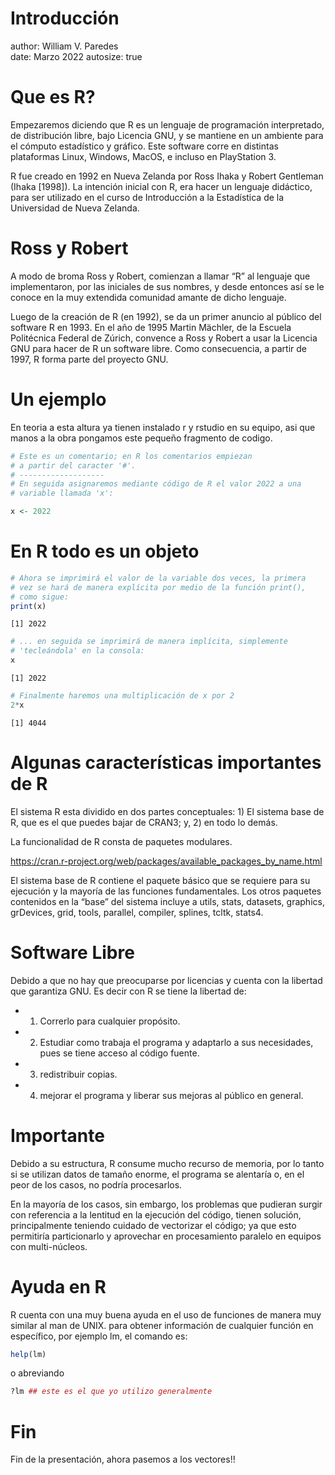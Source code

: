 Introducción
========================================================
author: William V. Paredes  
date: Marzo 2022
autosize: true

Que es R?
========================================================

Empezaremos diciendo que R es un lenguaje de programación interpretado,
de distribución libre, bajo Licencia GNU, y se mantiene en un ambiente
para el cómputo estadístico y gráfico. Este software corre en distintas plataformas
Linux, Windows, MacOS, e incluso en PlayStation 3.

R fue creado en 1992 en Nueva Zelanda por Ross Ihaka y Robert Gentleman
(Ihaka [1998]). La intención inicial con R, era hacer un lenguaje didáctico,
para ser utilizado en el curso de Introducción a la Estadística de la Universidad
de Nueva Zelanda.



Ross y Robert
========================================================

A modo de broma Ross y Robert, comienzan a llamar “R” al lenguaje que
implementaron, por las iniciales de sus nombres, y desde entonces así se le
conoce en la muy extendida comunidad amante de dicho lenguaje.

Luego de la creación de R
(en 1992), se da un primer anuncio al público del software R en 1993. En el año
de 1995 Martin Mächler, de la Escuela Politécnica Federal de Zúrich, convence
a Ross y Robert a usar la Licencia GNU para hacer de R un software libre.
Como consecuencia, a partir de 1997, R forma parte del proyecto GNU.


Un ejemplo
========================================================

En teoria a esta altura ya tienen instalado r y rstudio en su equipo, asi que manos a la obra pongamos este pequeño fragmento de codigo.


```r
# Este es un comentario; en R los comentarios empiezan
# a partir del caracter '#'.
# -------------------
# En seguida asignaremos mediante código de R el valor 2022 a una
# variable llamada 'x':

x <- 2022
```


En R todo es un objeto
========================================================

```r
# Ahora se imprimirá el valor de la variable dos veces, la primera
# vez se hará de manera explícita por medio de la función print(),
# como sigue:
print(x)
```

```
[1] 2022
```

```r
# ... en seguida se imprimirá de manera implícita, simplemente
# 'tecleándola' en la consola:
x
```

```
[1] 2022
```

```r
# Finalmente haremos una multiplicación de x por 2
2*x
```

```
[1] 4044
```

Algunas características importantes de R
========================================================

El sistema R esta dividido en dos partes conceptuales: 1) El sistema base
de R, que es el que puedes bajar de CRAN3; y, 2) en todo lo demás.

La funcionalidad de R consta de paquetes modulares.

https://cran.r-project.org/web/packages/available_packages_by_name.html

El sistema base de R contiene el
paquete básico que se requiere para su ejecución y la mayoría de las funciones
fundamentales. Los otros paquetes contenidos en la “base” del sistema incluye
a utils, stats, datasets, graphics, grDevices, grid, tools, parallel, compiler,
splines, tcltk, stats4.


Software Libre
========================================================

Debido a que no hay que preocuparse por licencias y cuenta con la libertad que garantiza GNU. Es decir con R se tiene la libertad de: 

- 1) Correrlo para cualquier propósito.
- 2) Estudiar como trabaja el programa y adaptarlo a sus necesidades, pues se tiene acceso al código fuente.
- 3) redistribuir copias. 
- 4) mejorar el programa y liberar sus mejoras al público en general.


Importante
========================================================

Debido a su estructura, R consume mucho recurso de memoria, por lo tanto si se utilizan datos de tamaño enorme, el programa se alentaría o, en el peor de los casos, no podría procesarlos. 

En la mayoría de los casos, sin embargo, los problemas que pudieran surgir con referencia a la lentitud en la ejecución del código, tienen solución, principalmente teniendo cuidado de vectorizar el código; ya que esto permitiría particionarlo y aprovechar en procesamiento paralelo en equipos con multi-núcleos.


Ayuda en R
========================================================
R cuenta con una muy buena ayuda en el uso de funciones de manera muy
similar al man de UNIX. para obtener información de cualquier función en específico,
por ejemplo lm, el comando es:


```r
help(lm)
```

o abreviando 


```r
?lm ## este es el que yo utilizo generalmente
```

Fin
========================================================

Fin de la presentación, ahora pasemos a los vectores!!


